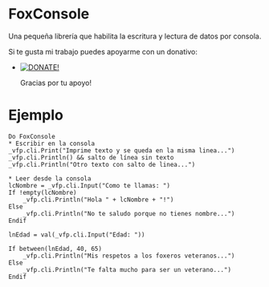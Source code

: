 # FoxConsole
Una pequeña librería que habilita la escritura y lectura de datos por consola.

Si te gusta mi trabajo puedes apoyarme con un donativo:   
- [![DONATE!](http://www.pngall.com/wp-content/uploads/2016/05/PayPal-Donate-Button-PNG-File-180x100.png)](https://www.paypal.com/donate/?hosted_button_id=LXQYXFP77AD2G) 

    Gracias por tu apoyo!

# Ejemplo

```xBase
Do FoxConsole
* Escribir en la consola
_vfp.cli.Print("Imprime texto y se queda en la misma linea...")
_vfp.cli.Println() && salto de línea sin texto
_vfp.cli.Println("Otro texto con salto de linea...")

* Leer desde la consola
lcNombre = _vfp.cli.Input("Como te llamas: ")
If !empty(lcNombre)
    _vfp.cli.Println("Hola " + lcNombre + "!")
Else
    _vfp.cli.Println("No te saludo porque no tienes nombre...")
Endif

lnEdad = val(_vfp.cli.Input("Edad: "))

If between(lnEdad, 40, 65)
    _vfp.cli.Println("Mis respetos a los foxeros veteranos...")
Else
    _vfp.cli.Println("Te falta mucho para ser un veterano...")
Endif
```
